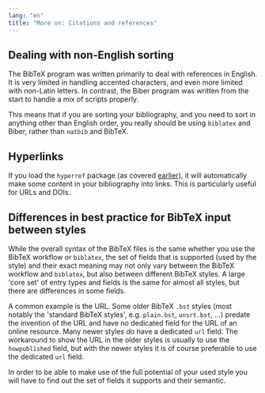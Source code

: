 ```yaml
---
lang: "en"
title: "More on: Citations and references"
---
```


## Dealing with non-English sorting

The BibTeX program was written primarily to deal with references in English. It
is very limited in handling accented characters, and even more limited with
non-Latin letters. In contrast, the Biber program was written from the start to
handle a mix of scripts properly.

This means that if you are sorting your bibliography, and you need to sort in
anything other than English order, you really should be using `biblatex` and
Biber, rather than `natbib` and BibTeX.

## Hyperlinks

If you load the `hyperref` package (as covered [earlier](more-09)), it will
automatically make some content in your bibliography into links. This is
particularly useful for URLs and DOIs.

## Differences in best practice for BibTeX input between styles

While the overall syntax of the BibTeX files is the same whether you use the
BibTeX workflow or `biblatex`, the set of fields that is supported (used by the
style) and their exact meaning may not only vary between the BibTeX workflow
and `biblatex`, but also between different BibTeX styles. A large 'core set' of
entry types and fields is the same for almost all styles, but there are
differences in some fields.

A common example is the URL. Some older BibTeX `.bst` styles (most notably
the 'standard BibTeX styles', e.g. `plain.bst`, `unsrt.bst`, ...) predate
the invention of the URL and have no dedicated field for the URL of an online
resource. Many newer styles _do_ have a dedicated `url` field. The workaround
to show the URL in the older styles is usually to use the `howpublished` field,
but with the newer styles it is of course preferable to use the dedicated
`url` field.

In order to be able to make use of the full potential of your used style you
will have to find out the set of fields it supports and their semantic.
